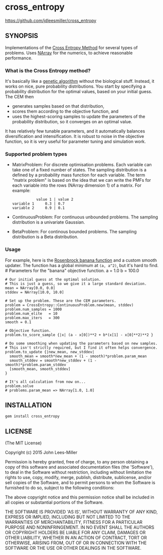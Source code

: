 # cross_entropy

https://github.com/jdleesmiller/cross_entropy 

## SYNOPSIS

Implementations of the [Cross Entropy Method](https://en.wikipedia.org/wiki/Cross-entropy_method) for several types of problems. Uses [NArray](http://masa16.github.io/narray/) for the numerics, to achieve reasonable performance.

### What is the Cross Entropy method?

It's basically like a [genetic algorithm](https://en.wikipedia.org/wiki/Genetic_algorithm) without the biological stuff. Instead, it works on nice, pure probability distributions. You start by specifying a probability distribution for the optimal values, based on your initial guess. The CEM then
- generates samples based on that distribution,
- scores them according to the objective function, and
- uses the highest-scoring samples to update the parameters of the probability distribution, so it converges on an optimal value.

It has relatively few tunable parameters, and it automatically balances diversification and intensification. It is robust to noise in the objective function, so it is very useful for parameter tuning and simulation work.

### Supported problem types

- MatrixProblem: For discrete optimisation problems. Each variable can take one of a fixed number of states. The sampling distribution is a defined by a probability mass function for each variable. The term "matrix problem" is based on the idea that we can write the PMFs for each variable into the rows (NArray dimension 1) of a matrix. For example:
    ```
               value 1 | value 2
    variable 1     0.3 | 0.7
    variable 2     0.9 | 0.1
    ```

- ContinuousProblem: For continuous unbounded problems. The sampling
  distribution is a univariate Gaussian.

- BetaProblem: For continous bounded problems. The sampling distribution is a
  Beta distribution.

### Usage

For example, here is the [Rosenbrock banana function](http://en.wikipedia.org/wiki/Rosenbrock_function) and a custom smooth updater. The function has a global minimum at `(a, a^2)`, but it's hard to find.
    # Parameters for the "banana" objective function.
    a = 1.0
    b = 100.0

    # Our initial guess at the optimal solution.
    # This is just a guess, so we give it a large standard deviation.
    mean = NArray[0.0, 0.0]
    stddev = NArray[10.0, 10.0]

    # Set up the problem. These are the CEM parameters.
    problem = CrossEntropy::ContinuousProblem.new(mean, stddev)
    problem.num_samples = 1000
    problem.num_elite   = 10
    problem.max_iters   = 300
    smooth = 0.1

    # Objective function.
    problem.to_score_sample {|x| (a - x[0])**2 + b*(x[1] - x[0]**2)**2 }

    # Do some smoothing when updating the parameters based on new samples.
    # This isn't strictly required, but I find it often helps convergence.
    problem.to_update {|new_mean, new_stddev|
      smooth_mean = smooth*new_mean + (1 - smooth)*problem.param_mean
      smooth_stddev = smooth*new_stddev + (1 - smooth)*problem.param_stddev
      [smooth_mean, smooth_stddev]
    }

    # It's all calculation from now on...
    problem.solve
    # problems.param_mean => NArray[1.0, 1.0]

## INSTALLATION

    gem install cross_entropy

## LICENSE

(The MIT License)

Copyright (c) 2015 John Lees-Miller

Permission is hereby granted, free of charge, to any person obtaining
a copy of this software and associated documentation files (the
'Software'), to deal in the Software without restriction, including
without limitation the rights to use, copy, modify, merge, publish,
distribute, sublicense, and/or sell copies of the Software, and to
permit persons to whom the Software is furnished to do so, subject to
the following conditions:

The above copyright notice and this permission notice shall be
included in all copies or substantial portions of the Software.

THE SOFTWARE IS PROVIDED 'AS IS', WITHOUT WARRANTY OF ANY KIND,
EXPRESS OR IMPLIED, INCLUDING BUT NOT LIMITED TO THE WARRANTIES OF
MERCHANTABILITY, FITNESS FOR A PARTICULAR PURPOSE AND NONINFRINGEMENT.
IN NO EVENT SHALL THE AUTHORS OR COPYRIGHT HOLDERS BE LIABLE FOR ANY
CLAIM, DAMAGES OR OTHER LIABILITY, WHETHER IN AN ACTION OF CONTRACT,
TORT OR OTHERWISE, ARISING FROM, OUT OF OR IN CONNECTION WITH THE
SOFTWARE OR THE USE OR OTHER DEALINGS IN THE SOFTWARE.

